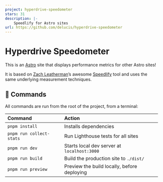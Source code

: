 ```yaml
---
project: hyperdrive-speedometer
stars: 31
description: |-
    Speedlify for Astro sites
url: https://github.com/delucis/hyperdrive-speedometer
---
```


# Hyperdrive Speedometer

This is an [Astro](https://astro.build) site that displays performance metrics for other Astro sites!

It is based on [Zach Leatherman](https://zachleat.com/)’s awesome [Speedlify](https://github.com/zachleat/speedlify/) tool and uses the same underlying measurement techniques.

## 🧞 Commands

All commands are run from the root of the project, from a terminal:

| Command                  | Action                                      |
| :----------------------- | :------------------------------------------ |
| `pnpm install`           | Installs dependencies                       |
| `pnpm run collect-stats` | Run Lighthouse tests for all sites          |
| `pnpm run dev`           | Starts local dev server at `localhost:3000` |
| `pnpm run build`         | Build the production site to `./dist/`      |
| `pnpm run preview`       | Preview the build locally, before deploying |

